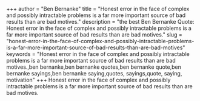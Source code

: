 +++
author = "Ben Bernanke"
title = "Honest error in the face of complex and possibly intractable problems is a far more important source of bad results than are bad motives."
description = "the best Ben Bernanke Quote: Honest error in the face of complex and possibly intractable problems is a far more important source of bad results than are bad motives."
slug = "honest-error-in-the-face-of-complex-and-possibly-intractable-problems-is-a-far-more-important-source-of-bad-results-than-are-bad-motives"
keywords = "Honest error in the face of complex and possibly intractable problems is a far more important source of bad results than are bad motives.,ben bernanke,ben bernanke quotes,ben bernanke quote,ben bernanke sayings,ben bernanke saying,quotes, sayings,quote, saying, motivation"
+++
Honest error in the face of complex and possibly intractable problems is a far more important source of bad results than are bad motives.
